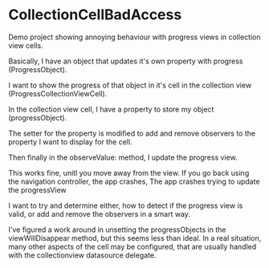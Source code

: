 # CollectionCellBadAccess
Demo project showing annoying behaviour with progress views in collection view cells.

Basically, I have an object that updates it's own property with progress (ProgressObject).

I want to show the progress of that object in it's cell in the collection view (ProgressCollectionViewCell).

In the collection view cell, I have a property to store my object (progressObject).

The setter for the property is modified to add and remove observers to the property I want to display for the cell.

Then finally in the observeValue: method, I update the progress view.

This works fine, unitl you move away from the view.  If you go back using the navigation controller, the app crashes,
The app crashes trying to update the progressView

I want to try and determine either, how to detect if the progress view is valid,
or add and remove the observers in a smart way.

I've figured a work around in unsetting the progressObjects in the viewWillDisappear method, but this seems less than ideal.
In a real situation, many other aspects of the cell may be configured, that are usually handled with the collectionview 
datasource delegate.
